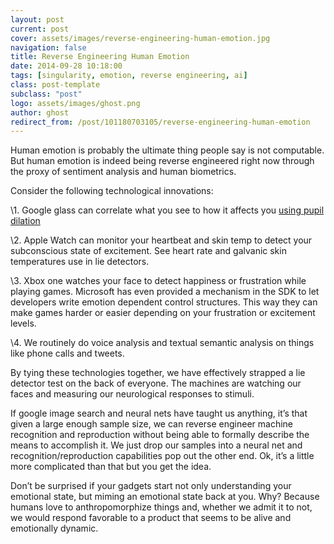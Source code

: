 ```yaml
---
layout: post
current: post
cover: assets/images/reverse-engineering-human-emotion.jpg
navigation: false
title: Reverse Engineering Human Emotion
date: 2014-09-28 10:18:00
tags: [singularity, emotion, reverse engineering, ai]
class: post-template
subclass: "post"
logo: assets/images/ghost.png
author: ghost
redirect_from: /post/101180703105/reverse-engineering-human-emotion
---
```


Human emotion is probably the ultimate thing people say is not computable. But human emotion is indeed being reverse engineered right now through the proxy of sentiment analysis and human biometrics.

Consider the following technological innovations:

\1. Google glass can correlate what you see to how it affects you [using pupil dilation](https://href.li/?http://www.theverge.com/2013/8/18/4633558/google-patents-pay-per-gaze-eye-tracking-ads)

\2. Apple Watch can monitor your heartbeat and skin temp to detect your subconscious state of excitement. See heart rate and galvanic skin temperatures use in lie detectors.

\3. Xbox one watches your face to detect happiness or frustration while playing games. Microsoft has even provided a mechanism in the SDK to let developers write emotion dependent control structures. This way they can make games harder or easier depending on your frustration or excitement levels.

\4. We routinely do voice analysis and textual semantic analysis on things like phone calls and tweets.

By tying these technologies together, we have effectively strapped a lie detector test on the back of everyone. The machines are watching our faces and measuring our neurological responses to stimuli.

If google image search and neural nets have taught us anything, it’s that given a large enough sample size, we can reverse engineer machine recognition and reproduction without being able to formally describe the means to accomplish it. We just drop our samples into a neural net and recognition/reproduction capabilities pop out the other end. Ok, it’s a little more complicated than that but you get the idea.

Don’t be surprised if your gadgets start not only understanding your emotional state, but miming an emotional state back at you. Why? Because humans love to anthropomorphize things and, whether we admit it to not, we would respond favorable to a product that seems to be alive and emotionally dynamic.
